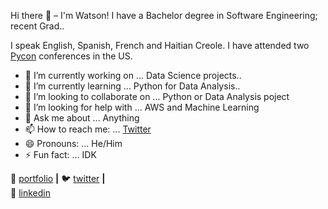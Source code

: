 Hi there 👋 – I'm Watson!
I have a Bachelor degree in Software Engineering; recent Grad..

I speak English, Spanish, French and  Haitian Creole. I have attended two [Pycon](https://us.pycon.org/2020/) conferences in the US.

- 🔭 I’m currently working on ... Data Science projects..
- 🌱 I’m currently learning ... Python for Data Analysis..
- 👯 I’m looking to collaborate on ... Python or Data Analysis poject
- 🤔 I’m looking for help with ... AWS and Machine Learning
- 💬 Ask me about ... Anything
- 📫 How to reach me: ... [Twitter](https://twitter.com/WMarcelain)
- 😄 Pronouns: ... He/Him
- ⚡ Fun fact: ... IDK

🏡 [portfolio][portfolio] **|** 
🐦 [twitter][twitter] **|**  
👔 [linkedin][linkedin]


[portfolio]: https://watsongm24.github.io/watsongm2/
[twitter]: https://twitter.com/WMarcelain
[linkedin]: https://www.linkedin.com/in/watson-marcelain-0a13a3ba/


